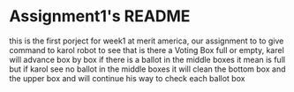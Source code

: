 # Assignment1's README

this is the first porject for week1 at merit america, our assignment to to give command to karol robot to see that is there a Voting Box full or empty, karel will advance box by box if there is a ballot in the middle boxes it mean is full but if karol see no ballot in the middle boxes it will clean the bottom box and the upper box and will continue his way to check each ballot box


